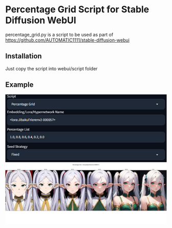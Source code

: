 # Percentage Grid Script for Stable Diffusion WebUI

percentage_grid.py is a script to be used as part of https://github.com/AUTOMATIC1111/stable-diffusion-webui

## Installation

Just copy the script into webui/script folder

## Example
![Config](https://github.com/Jibaku789/percentage-grid-sdwebui-script/blob/main/examples/interface.png)
![Output](https://github.com/Jibaku789/percentage-grid-sdwebui-script/blob/main/examples/example.png)
